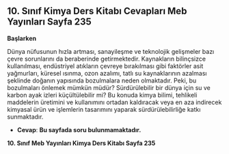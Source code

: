 ## 10. Sınıf Kimya Ders Kitabı Cevapları Meb Yayınları Sayfa 235

**Başlarken**

Dünya nüfusunun hızla artması, sanayileşme ve teknolojik gelişmeler bazı çevre sorunlarını da beraberinde getirmektedir. Kaynakların bilinçsizce kullanılması, endüstriyel atıkların çevreye bırakılması gibi faktörler asit yağmurları, küresel ısınma, ozon azalımı, tatlı su kaynaklarının azalması şeklinde doğanın yapısında bozulmalara neden olmaktadır. Peki, bu bozulmaları önlemek mümkün müdür? Sürdürülebilir bir dünya için su ve karbon ayak izleri küçültülebilir mi? Bu konuda kimya bilimi, tehlikeli maddelerin üretimini ve kullanımını ortadan kaldıracak veya en aza indirecek kimyasal ürün ve işlemlerin tasarımını yaparak sürdürülebilirliğe katkı sunmaktadır.

* **Cevap**: **Bu sayfada soru bulunmamaktadır.**

**10. Sınıf Meb Yayınları Kimya Ders Kitabı Sayfa 235**